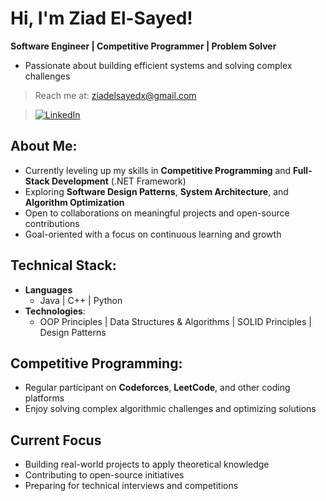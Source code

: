 # Hi, I'm Ziad El-Sayed!

**Software Engineer | Competitive Programmer | Problem Solver**  
- Passionate about building efficient systems and solving complex challenges  
> Reach me at: [ziadelsayedx@gmail.com](mailto:ziadelsayedx@gmail.com)

> [![LinkedIn](https://img.shields.io/badge/LinkedIn-Connect-%230A66C2?logo=linkedin)](https://linkedin.com/in//ziadelsayedx/) 

## **About Me**:
-  Currently leveling up my skills in **Competitive Programming** and **Full-Stack Development** (.NET Framework)
-  Exploring **Software Design Patterns**, **System Architecture**, and **Algorithm Optimization**
-  Open to collaborations on meaningful projects and open-source contributions
-  Goal-oriented with a focus on continuous learning and growth

## **Technical Stack**:
- **Languages**  
  - Java | C++ | Python
- **Technologies**:
  - OOP Principles | Data Structures & Algorithms | SOLID Principles | Design Patterns

## **Competitive Programming**:
- Regular participant on **Codeforces**, **LeetCode**, and other coding platforms
- Enjoy solving complex algorithmic challenges and optimizing solutions

## **Current Focus**
- Building real-world projects to apply theoretical knowledge
- Contributing to open-source initiatives
- Preparing for technical interviews and competitions

